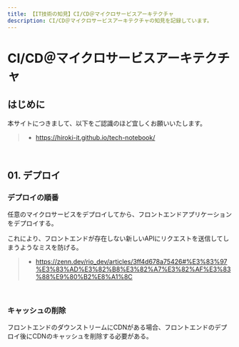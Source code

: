 ```yaml
---
title: 【IT技術の知見】CI/CD＠マイクロサービスアーキテクチャ
description: CI/CD＠マイクロサービスアーキテクチャの知見を記録しています。
---
```


# CI/CD＠マイクロサービスアーキテクチャ

## はじめに

本サイトにつきまして、以下をご認識のほど宜しくお願いいたします。

> - https://hiroki-it.github.io/tech-notebook/

<br>

## 01. デプロイ

### デプロイの順番

任意のマイクロサービスをデプロイしてから、フロントエンドアプリケーションをデプロイする。

これにより、フロントエンドが存在しない新しいAPIにリクエストを送信してしまうようなミスを防げる。

> - https://zenn.dev/rio_dev/articles/3ff4d678a75426#%E3%83%97%E3%83%AD%E3%82%B8%E3%82%A7%E3%82%AF%E3%83%88%E9%80%B2%E8%A1%8C

<br>

### キャッシュの削除

フロントエンドのダウンストリームにCDNがある場合、フロントエンドのデプロイ後にCDNのキャッシュを削除する必要がある。

<br>
